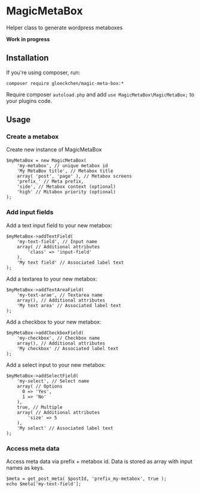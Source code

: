 # MagicMetaBox
Helper class to generate wordpress metaboxes

**Work in progress**

## Installation
If you're using composer, run:
```
composer require gloeckchen/magic-meta-box:*
```
Require composer `autoload.php` and add `use MagicMetaBox\MagicMetaBox;` to your plugins code.

## Usage

### Create a metabox
Create new instance of MagicMetaBox
```
$myMetaBox = new MagicMetaBox(
    'my-metabox', // unique metabox id
    'My MetaBox title', // Metabox title
    array( 'post', 'page' ), // Metabox screens
    'prefix_' // Meta prefix,
    'side', // Metabox context (optional)
    'high' // Mitabox priority (optional)
); 
```

### Add input fields
Add a text input field to your new metabox:
```
$myMetaBox->addTextField( 
    'my-text-field', // Input name
    array( // Additional attributes
        'class' => 'input-field'
    ),
    'My text field' // Associated label text
);
```

Add a textarea to your new metabox:
```
$myMetaBox->addTextAreaField( 
    'my-text-arae', // Textarea name
    array(), // Additional attributes
    'My text area' // Associated label text
);
```

Add a checkbox to your new metabox:
```
$myMetaBox->addCheckboxField( 
    'my-checkbox', // Checkbox name
    array(), // Additional attributes
    'My checkbox' // Associated label text
);
```

Add a select input to your new metabox:
```
$myMetaBox->addSelectField( 
    'my-select', // Select name
    array( // Options
      0 => 'Yes',
      1 => 'No'
    ),
    true, // Multiple
    array( // Additional attributes
        'size' => 5
    ), 
    'My select' // Associated label text
);
```

### Access meta data
Access meta data via prefix + metabox id. Data is stored as array with input names as keys.

```
$meta = get_post_meta( $postId, 'prefix_my-metabox', true );
echo $meta['my-text-field'];
```